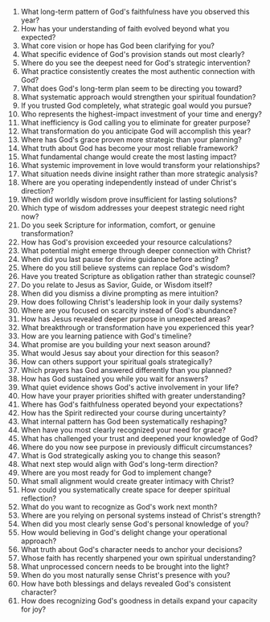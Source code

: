 1. What long-term pattern of God's faithfulness have you observed this year?
2. How has your understanding of faith evolved beyond what you expected?
3. What core vision or hope has God been clarifying for you?
4. What specific evidence of God's provision stands out most clearly?
5. Where do you see the deepest need for God's strategic intervention?
6. What practice consistently creates the most authentic connection with God?
7. What does God's long-term plan seem to be directing you toward?
8. What systematic approach would strengthen your spiritual foundation?
9. If you trusted God completely, what strategic goal would you pursue?
10. Who represents the highest-impact investment of your time and energy?
11. What inefficiency is God calling you to eliminate for greater purpose?
12. What transformation do you anticipate God will accomplish this year?
13. Where has God's grace proven more strategic than your planning?
14. What truth about God has become your most reliable framework?
15. What fundamental change would create the most lasting impact?
16. What systemic improvement in love would transform your relationships?
17. What situation needs divine insight rather than more strategic analysis?
18. Where are you operating independently instead of under Christ's direction?
19. When did worldly wisdom prove insufficient for lasting solutions?
20. Which type of wisdom addresses your deepest strategic need right now?
21. Do you seek Scripture for information, comfort, or genuine transformation?
22. How has God's provision exceeded your resource calculations?
23. What potential might emerge through deeper connection with Christ?
24. When did you last pause for divine guidance before acting?
25. Where do you still believe systems can replace God's wisdom?
26. Have you treated Scripture as obligation rather than strategic counsel?
27. Do you relate to Jesus as Savior, Guide, or Wisdom itself?
28. When did you dismiss a divine prompting as mere intuition?
29. How does following Christ's leadership look in your daily systems?
30. Where are you focused on scarcity instead of God's abundance?
31. How has Jesus revealed deeper purpose in unexpected areas?
32. What breakthrough or transformation have you experienced this year?
33. How are you learning patience with God's timeline?
34. What promise are you building your next season around?
35. What would Jesus say about your direction for this season?
36. How can others support your spiritual goals strategically?
37. Which prayers has God answered differently than you planned?
38. How has God sustained you while you wait for answers?
39. What quiet evidence shows God's active involvement in your life?
40. How have your prayer priorities shifted with greater understanding?
41. Where has God's faithfulness operated beyond your expectations?
42. How has the Spirit redirected your course during uncertainty?
43. What internal pattern has God been systematically reshaping?
44. When have you most clearly recognized your need for grace?
45. What has challenged your trust and deepened your knowledge of God?
46. Where do you now see purpose in previously difficult circumstances?
47. What is God strategically asking you to change this season?
48. What next step would align with God's long-term direction?
49. Where are you most ready for God to implement change?
50. What small alignment would create greater intimacy with Christ?
51. How could you systematically create space for deeper spiritual reflection?
52. What do you want to recognize as God's work next month?
53. Where are you relying on personal systems instead of Christ's strength?
54. When did you most clearly sense God's personal knowledge of you?
55. How would believing in God's delight change your operational approach?
56. What truth about God's character needs to anchor your decisions?
57. Whose faith has recently sharpened your own spiritual understanding?
58. What unprocessed concern needs to be brought into the light?
59. When do you most naturally sense Christ's presence with you?
60. How have both blessings and delays revealed God's consistent character?
61. How does recognizing God's goodness in details expand your capacity for joy?